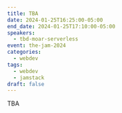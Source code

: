```yaml
---
title: TBA
date: 2024-01-25T16:25:00-05:00
end_date: 2024-01-25T17:10:00-05:00
speakers:
  - tbd-moar-serverless
event: the-jam-2024
categories:
  - webdev
tags:
  - webdev
  - jamstack
draft: false
---
```


TBA